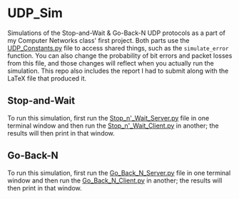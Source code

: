 # UDP_Sim
Simulations of the Stop-and-Wait &amp; Go-Back-N UDP protocols as a part of my Computer Networks class' first project. Both parts use the [UDP_Constants.py](UDP_Constants.py) file to access shared things, such as the ```simulate_error``` function. You can also change the probability of bit errors and packet losses from this file, and those changes will reflect when you actually run the simulation. This repo also includes the report I had to submit along with the LaTeX file that produced it.

## Stop-and-Wait
To run this simulation, first run the [Stop_n'_Wait_Server.py](Stop_n'_Wait_Server.py) file in one terminal window and then run the [Stop_n'_Wait_Client.py](Stop_n'_Wait_Client.py) in another; the results will then print in that window.

## Go-Back-N
To run this simulation, first run the [Go_Back_N_Server.py](Go_Back_N_Server.py) file in one terminal window and then run the [Go_Back_N_Client.py](Go_Back_N_Client.py) in another; the results will then print in that window.
